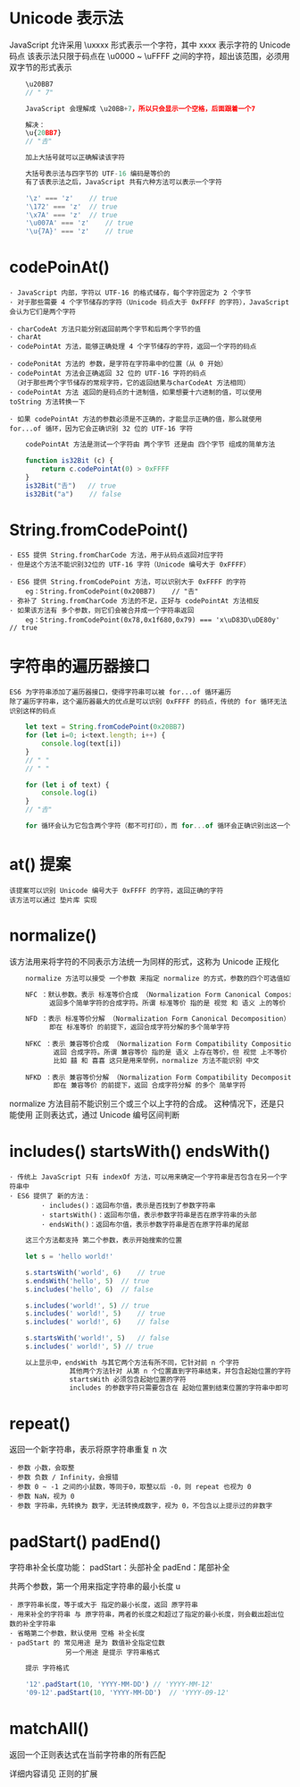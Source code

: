 # Unicode 表示法

JavaScript 允许采用 \uxxxx 形式表示一个字符，其中 xxxx 表示字符的 Unicode 码点
该表示法只限于码点在 \u0000 ~ \uFFFF 之间的字符，超出该范围，必须用双字节的形式表示

```.js
    \u20BB7
    // " 7"

    JavaScript 会理解成 \u20BB+7，所以只会显示一个空格，后面跟着一个7

    解决：
    \u{20BB7}
    // "𠮷"

    加上大括号就可以正确解读该字符
```

```.js
    大括号表示法与四字节的 UTF-16 编码是等价的
    有了该表示法之后，JavaScript 共有六种方法可以表示一个字符

    '\z' === 'z'    // true
    '\172' === 'z'  // true
    '\x7A' === 'z'  // true
    '\u007A' === 'z'    // true
    '\u{7A}' === 'z'    // true
```

# codePoinAt()

    · JavaScript 内部，字符以 UTF-16 的格式储存，每个字符固定为 2 个字节
    · 对于那些需要 4 个字节储存的字符（Unicode 码点大于 0xFFFF 的字符），JavaScript 会认为它们是两个字符
    
    · charCodeAt 方法只能分别返回前两个字节和后两个字节的值
    · charAt
    · codePointAt 方法，能够正确处理 4 个字节储存的字符，返回一个字符的码点

    · codePonitAt 方法的 参数，是字符在字符串中的位置（从 0 开始）
    · codePointAt 方法会正确返回 32 位的 UTF-16 字符的码点
     （对于那些两个字节储存的常规字符，它的返回结果与charCodeAt 方法相同）
    · codePointAt 方法 返回的是码点的十进制值，如果想要十六进制的值，可以使用 toString 方法转换一下

    · 如果 codePointAt 方法的参数必须是不正确的，才能显示正确的值，那么就使用 for...of 循环，因为它会正确识别 32 位的 UTF-16 字符

```.js
    codePointAt 方法是测试一个字符由 两个字节 还是由 四个字节 组成的简单方法

    function is32Bit (c) {
        return c.codePointAt(0) > 0xFFFF
    }
    is32Bit("𠮷")   // true
    is32Bit("a")    // false
```

# String.fromCodePoint()

    · ES5 提供 String.fromCharCode 方法，用于从码点返回对应字符
    · 但是这个方法不能识别32位的 UTF-16 字符（Unicode 编号大于 0xFFFF）

    · ES6 提供 String.fromCodePoint 方法，可以识别大于 0xFFFF 的字符
        eg：String.fromCodePoint(0x20BB7)    // "𠮷"
    · 弥补了 String.fromCharCode 方法的不足，正好与 codePointAt 方法相反
    · 如果该方法有 多个参数，则它们会被合并成一个字符串返回
        eg：String.fromCodePoint(0x78,0x1f680,0x79) === 'x\uD83D\uDE80y' // true

# 字符串的遍历器接口

    ES6 为字符串添加了遍历器接口，使得字符串可以被 for...of 循环遍历
    除了遍历字符串，这个遍历器最大的优点是可以识别 0xFFFF 的码点，传统的 for 循环无法识别这样的码点

```.js
    let text = String.fromCodePoint(0x20BB7)
    for (let i=0; i<text.length; i++) {
        console.log(text[i])
    }
    // " "
    // " "

    for (let i of text) {
        console.log(i)
    }
    // "𠮷"

    for 循环会认为它包含两个字符（都不可打印），而 for...of 循环会正确识别出这一个字符
```

# at() 提案

    该提案可以识别 Unicode 编号大于 0xFFFF 的字符，返回正确的字符
    该方法可以通过 垫片库 实现

# normalize()

该方法用来将字符的不同表示方法统一为同样的形式，这称为 Unicode 正规化

```.html
    normalize 方法可以接受 一个参数 来指定 normalize 的方式，参数的四个可选值如下：

    NFC ：默认参数。表示 标准等价合成 （Normalization Form Canonical Composition）
          返回多个简单字符的合成字符。所谓 标准等价 指的是 视觉 和 语义 上的等价

    NFD ：表示 标准等价分解 （Normalization Form Canonical Decomposition）
          即在 标准等价 的前提下，返回合成字符分解的多个简单字符
    
    NFKC ：表示 兼容等价合成 （Normalization Form Compatibility Composition）
           返回 合成字符。所谓 兼容等价 指的是 语义 上存在等价，但 视觉 上不等价
           比如 囍 和 喜喜 这只是用来举例，normalize 方法不能识别 中文
    
    NFKD ：表示 兼容等价分解 （Normalization Form Compatibility Decomposition）
           即在 兼容等价 的前提下，返回 合成字符分解 的多个 简单字符
```

normalize 方法目前不能识别三个或三个以上字符的合成。
这种情况下，还是只能使用 正则表达式，通过 Unicode 编号区间判断

# includes() startsWith() endsWith()

    · 传统上 JavaScript 只有 indexOf 方法，可以用来确定一个字符串是否包含在另一个字符串中
    · ES6 提供了 新的方法：
            · includes()：返回布尔值，表示是否找到了参数字符串
            · startsWith()：返回布尔值，表示参数字符串是否在原字符串的头部
            · endsWith()：返回布尔值，表示参数字符串是否在原字符串的尾部
    
```.js
    这三个方法都支持 第二个参数，表示开始搜索的位置

    let s = 'hello world!'

    s.startsWith('world', 6)    // true
    s.endsWith('hello', 5)  // true
    s.includes('hello', 6)  // false

    s.includes('world!', 5) // true
    s.includes(' world!', 5)    // true
    s.includes(' world!', 6)    // false

    s.startsWith('world!', 5)   // false
    s.includes(' world!', 5) // true

    以上显示中，endsWith 与其它两个方法有所不同，它针对前 n 个字符
               其他两个方法针对 从第 n 个位置直到字符串结束，并包含起始位置的字符
               startsWith 必须包含起始位置的字符
               includes 的参数字符只需要包含在 起始位置到结束位置的字符串中即可
```

# repeat()




返回一个新字符串，表示将原字符串重复 n 次

    · 参数 小数，会取整
    · 参数 负数 / Infinity，会报错
    · 参数 0 ~ -1 之间的小鼠数，等同于0，取整以后 -0，则 repeat 也视为 0
    · 参数 NaN，视为 0
    · 参数 字符串，先转换为 数字，无法转换成数字，视为 0，不包含以上提示过的非数字

# padStart() padEnd()

字符串补全长度功能：
    padStart：头部补全
    padEnd：尾部补全

共两个参数，第一个用来指定字符串的最小长度
           u

    · 原字符串长度，等于或大于 指定的最小长度，返回 原字符串
    · 用来补全的字符串 与 原字符串，两者的长度之和超过了指定的最小长度，则会截出超出位数的补全字符串
    · 省略第二个参数，默认使用 空格 补全长度
    · padStart 的 常见用途 是为 数值补全指定位数
                  另一个用途 是提示 字符串格式

```.js
    提示 字符格式

    '12'.padStart(10, 'YYYY-MM-DD') // 'YYYY-MM-12'
    '09-12'.padStart(10, 'YYYY-MM-DD')  // 'YYYY-09-12'
```

# matchAll() 

返回一个正则表达式在当前字符串的所有匹配 

详细内容请见  正则的扩展